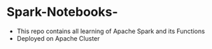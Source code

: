 # Spark-Notebooks-

* This repo contains all learning of Apache Spark and its Functions 
* Deployed on Apache Cluster 
